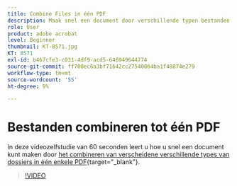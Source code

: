 ```yaml
---
title: Combine Files in één PDF
description: Maak snel een document door verschillende typen bestanden te combineren tot één PDF
role: User
product: adobe acrobat
level: Beginner
thumbnail: KT-8571.jpg
KT: 8571
exl-id: b467cfe3-c031-4df9-acd5-646949644774
source-git-commit: ff700ec6a3bf71642cc27540064ba1f48874e279
workflow-type: tm+mt
source-wordcount: '55'
ht-degree: 9%

---
```


# Bestanden combineren tot één PDF

In deze videozelfstudie van 60 seconden leert u hoe u snel een document kunt maken door [het combineren van verscheidene verschillende types van dossiers in één enkele PDF](https://www.adobe.com/nl/acrobat/online/merge-pdf.html){target=&quot;_blank&quot;}.

>[!VIDEO](https://video.tv.adobe.com/v/336361?hidetitle=true)
